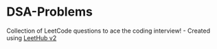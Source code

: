 # DSA-Problems
Collection of LeetCode questions to ace the coding interview! - Created using [LeetHub v2](https://github.com/arunbhardwaj/LeetHub-2.0)
